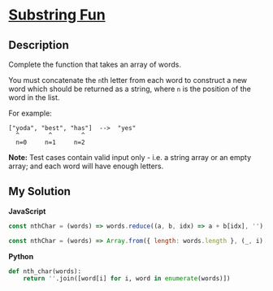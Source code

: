 # [Substring Fun](https://www.codewars.com/kata/565b112d09c1adfdd500019c)

## Description

Complete the function that takes an array of words.

You must concatenate the `n`th letter from each word to construct a new word which should be returned as a string, where `n` is the position of the word in the list.

For example:

    ["yoda", "best", "has"]  -->  "yes"
      ^        ^        ^
      n=0     n=1     n=2

**Note:** Test cases contain valid input only - i.e. a string array or an empty array; and each word will have enough letters.

## My Solution

**JavaScript**

```js
const nthChar = (words) => words.reduce((a, b, idx) => a + b[idx], '');
```

```js
const nthChar = (words) => Array.from({ length: words.length }, (_, i) => words[i][i]).join('');
```

**Python**

```py
def nth_char(words):
	return ''.join([word[i] for i, word in enumerate(words)])
```
